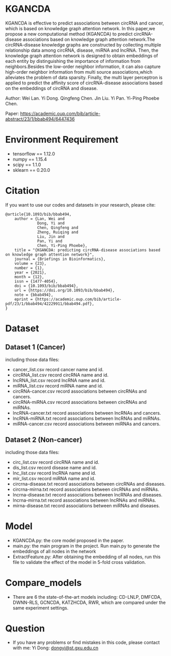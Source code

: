 # KGANCDA
KGANCDA is effective to predict associations between circRNA and cancer, which is based on knowledge graph attention network. In this paper,we propose a new computational method (KGANCDA) to predict circRNA-disease associations based on knowledge graph attention network.The circRNA-disease knowledge graphs are constructed by collecting multiple relationship data among circRNA, disease, miRNA and lncRNA. Then, the knowledge graph attention network is designed to obtain embeddings of each entity by distinguishing the importance of information from neighbors.Besides the low-order neighbor information, it can also capture high-order neighbor information from multi source associations,which alleviates the problem of data sparsity. Finally, the multi layer perceptron is applied to predict the affinity score of circRNA-disease associations based on the embeddings of circRNA and disease.

Author: Wei Lan. Yi Dong. Qingfeng Chen. Jin Liu. Yi Pan. Yi-Ping Phoebe Chen.

Paper: https://academic.oup.com/bib/article-abstract/23/1/bbab494/6447436

# Environment Requirement
+ tensorflow == 1.12.0
+ numpy == 1.15.4
+ scipy == 1.1.0
+ sklearn == 0.20.0

# Citation
If you want to use our codes and datasets in your research, please cite:
```
@article{10.1093/bib/bbab494,
    author = {Lan, Wei and 
              Dong, Yi and 
              Chen, Qingfeng and 
              Zheng, Ruiqing and 
              Liu, Jin and 
              Pan, Yi and 
              Chen, Yi-Ping Phoebe},
    title = "{KGANCDA: predicting circRNA-disease associations based on knowledge graph attention network}",
    journal = {Briefings in Bioinformatics},
    volume = {23},
    number = {1},
    year = {2021},
    month = {12},
    issn = {1477-4054},
    doi = {10.1093/bib/bbab494},
    url = {https://doi.org/10.1093/bib/bbab494},
    note = {bbab494},
    eprint = {https://academic.oup.com/bib/article-pdf/23/1/bbab494/42229911/bbab494.pdf},
}
```

# Dataset
## Dataset 1 (Cancer)
including those data files:
+ cancer_list.csv record cancer name and id.
+ circRNA_list.csv record circRNA name and id.
+ lncRNA_list.csv record lncRNA name and id.
+ miRNA_list.csv record miRNA name and id.
+ circRNA-cancer.csv record associations between circRNAs and cancers.
+ circRNA-miRNA.csv record associations between circRNAs and miRNAs.
+ lncRNA-cancer.txt record associations between lncRNAs and cancers.
+ lncRNA-miRNA.txt record associations between lncRNAs and miRNAs.
+ miRNA-cancer.csv record associations between miRNAs and cancers.

## Dataset 2 (Non-cancer)
including those data files:
+ circ_list.csv record circRNA name and id.
+ dis_list.csv record disease name and id.
+ lnc_list.csv record lncRNA name and id.
+ mir_list.csv record miRNA name and id.
+ circrna-disease.txt record associations between circRNAs and diseases.
+ circrna-mirna.txt record associations between circRNAs and miRNAs.
+ lncrna-disease.txt record associations between lncRNAs and diseases.
+ lncrna-mirna.txt record associations between lncRNAs and miRNAs.
+ mirna-disease.txt record associations between miRNAs and diseases.

# Model
+ KGANCDA.py: the core model proposed in the paper.
+ main.py: the main program in the project. Run main.py to generate the embeddings of all nodes in the network
+ ExtractFeature.py: After obtaining the embedding of all nodes, run this file to validate the effect of the model in 5-fold cross validation.

# Compare_models
+ There are 6 the state-of-the-art models including: CD-LNLP, DMFCDA, DWNN-RLS, GCNCDA, KATZHCDA, RWR, which are compared under the same experiment settings.

# Question
+ If you have any problems or find mistakes in this code, please contact with me: 
Yi Dong: dongyi@st.gxu.edu.cn 
